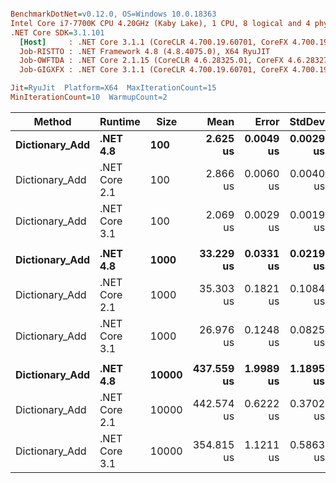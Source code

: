 ``` ini

BenchmarkDotNet=v0.12.0, OS=Windows 10.0.18363
Intel Core i7-7700K CPU 4.20GHz (Kaby Lake), 1 CPU, 8 logical and 4 physical cores
.NET Core SDK=3.1.101
  [Host]     : .NET Core 3.1.1 (CoreCLR 4.700.19.60701, CoreFX 4.700.19.60801), X64 RyuJIT
  Job-RISTTO : .NET Framework 4.8 (4.8.4075.0), X64 RyuJIT
  Job-OWFTDA : .NET Core 2.1.15 (CoreCLR 4.6.28325.01, CoreFX 4.6.28327.02), X64 RyuJIT
  Job-GIGXFX : .NET Core 3.1.1 (CoreCLR 4.700.19.60701, CoreFX 4.700.19.60801), X64 RyuJIT

Jit=RyuJit  Platform=X64  MaxIterationCount=15  
MinIterationCount=10  WarmupCount=2  

```
|         Method |       Runtime |  Size |       Mean |     Error |    StdDev | Ratio |
|--------------- |-------------- |------ |-----------:|----------:|----------:|------:|
| **Dictionary_Add** |      **.NET 4.8** |   **100** |   **2.625 us** | **0.0049 us** | **0.0029 us** |  **1.00** |
| Dictionary_Add | .NET Core 2.1 |   100 |   2.866 us | 0.0060 us | 0.0040 us |  1.09 |
| Dictionary_Add | .NET Core 3.1 |   100 |   2.069 us | 0.0029 us | 0.0019 us |  0.79 |
|                |               |       |            |           |           |       |
| **Dictionary_Add** |      **.NET 4.8** |  **1000** |  **33.229 us** | **0.0331 us** | **0.0219 us** |  **1.00** |
| Dictionary_Add | .NET Core 2.1 |  1000 |  35.303 us | 0.1821 us | 0.1084 us |  1.06 |
| Dictionary_Add | .NET Core 3.1 |  1000 |  26.976 us | 0.1248 us | 0.0825 us |  0.81 |
|                |               |       |            |           |           |       |
| **Dictionary_Add** |      **.NET 4.8** | **10000** | **437.559 us** | **1.9989 us** | **1.1895 us** |  **1.00** |
| Dictionary_Add | .NET Core 2.1 | 10000 | 442.574 us | 0.6222 us | 0.3702 us |  1.01 |
| Dictionary_Add | .NET Core 3.1 | 10000 | 354.815 us | 1.1211 us | 0.5863 us |  0.81 |

